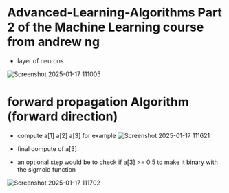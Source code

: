# Advanced-Learning-Algorithms  Part 2 of the Machine Learning course from andrew ng
- layer of neurons


![Screenshot 2025-01-17 111005](https://github.com/user-attachments/assets/46755972-a086-4ef6-a928-8fc01b288fa9)


# forward propagation Algorithm (forward direction)
- compute a[1] a[2] a[3] for example 
![Screenshot 2025-01-17 111621](https://github.com/user-attachments/assets/988d98bc-d3f0-4839-a3c3-ae3bf4403105)


- final compute of a[3]
- an optional step would be to check if a[3] >= 0.5  to make it binary   with the sigmoid function

![Screenshot 2025-01-17 111702](https://github.com/user-attachments/assets/57f26342-459d-4602-a178-95ab059f20f4)


